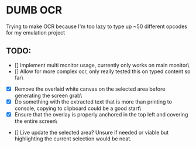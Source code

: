# DUMB OCR

Trying to make OCR because I'm too lazy to type up ~50 different opcodes for my emulation project

## TODO:

- [] Implement multi monitor usage, currently only works on main monitor\
- [] Allow for more complex ocr, only really tested this on typed content so far\
- [x] Remove the overlaid white canvas on the selected area before generating the screen grab\
- [x] Do something with the extracted text that is more than printing to console, copying to clipboard could be a good start\
- [x] Ensure that the overlay is properly anchored in the top left and covering the entire screen\
- [] Live update the selected area? Unsure if needed or viable but highlighting the current selection would be neat.
